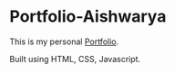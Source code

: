 # Portfolio-Aishwarya

This is my personal [Portfolio](https://a-manic.github.io/Portfolio-Aishwarya/).

Built using HTML, CSS, Javascript.
